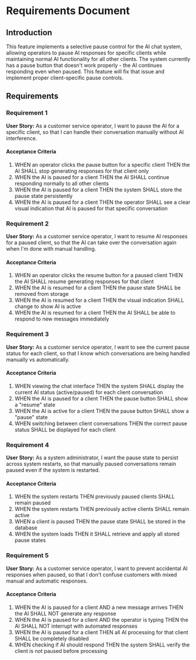 # Requirements Document

## Introduction

This feature implements a selective pause control for the AI chat system, allowing operators to pause AI responses for specific clients while maintaining normal AI functionality for all other clients. The system currently has a pause button that doesn't work properly - the AI continues responding even when paused. This feature will fix that issue and implement proper client-specific pause controls.

## Requirements

### Requirement 1

**User Story:** As a customer service operator, I want to pause the AI for a specific client, so that I can handle their conversation manually without AI interference.

#### Acceptance Criteria

1. WHEN an operator clicks the pause button for a specific client THEN the AI SHALL stop generating responses for that client only
2. WHEN the AI is paused for a client THEN the AI SHALL continue responding normally to all other clients
3. WHEN the AI is paused for a client THEN the system SHALL store the pause state persistently
4. WHEN the AI is paused for a client THEN the operator SHALL see a clear visual indication that AI is paused for that specific conversation

### Requirement 2

**User Story:** As a customer service operator, I want to resume AI responses for a paused client, so that the AI can take over the conversation again when I'm done with manual handling.

#### Acceptance Criteria

1. WHEN an operator clicks the resume button for a paused client THEN the AI SHALL resume generating responses for that client
2. WHEN the AI is resumed for a client THEN the pause state SHALL be removed from storage
3. WHEN the AI is resumed for a client THEN the visual indication SHALL change to show AI is active
4. WHEN the AI is resumed for a client THEN the AI SHALL be able to respond to new messages immediately

### Requirement 3

**User Story:** As a customer service operator, I want to see the current pause status for each client, so that I know which conversations are being handled manually vs automatically.

#### Acceptance Criteria

1. WHEN viewing the chat interface THEN the system SHALL display the current AI status (active/paused) for each client conversation
2. WHEN the AI is paused for a client THEN the pause button SHALL show a "resume" state
3. WHEN the AI is active for a client THEN the pause button SHALL show a "pause" state
4. WHEN switching between client conversations THEN the correct pause status SHALL be displayed for each client

### Requirement 4

**User Story:** As a system administrator, I want the pause state to persist across system restarts, so that manually paused conversations remain paused even if the system is restarted.

#### Acceptance Criteria

1. WHEN the system restarts THEN previously paused clients SHALL remain paused
2. WHEN the system restarts THEN previously active clients SHALL remain active
3. WHEN a client is paused THEN the pause state SHALL be stored in the database
4. WHEN the system loads THEN it SHALL retrieve and apply all stored pause states

### Requirement 5

**User Story:** As a customer service operator, I want to prevent accidental AI responses when paused, so that I don't confuse customers with mixed manual and automatic responses.

#### Acceptance Criteria

1. WHEN the AI is paused for a client AND a new message arrives THEN the AI SHALL NOT generate any response
2. WHEN the AI is paused for a client AND the operator is typing THEN the AI SHALL NOT interrupt with automated responses
3. WHEN the AI is paused for a client THEN all AI processing for that client SHALL be completely disabled
4. WHEN checking if AI should respond THEN the system SHALL verify the client is not paused before processing